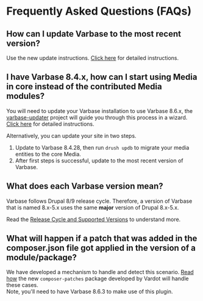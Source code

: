 # Frequently Asked Questions (FAQs)

## How can I update Varbase to the most recent version?

Use the new update instructions. [Click here](updating-varbase/) for detailed instructions.

## I have Varbase 8.4.x, how can I start using Media in core instead of the contributed Media modules?

You will need to update your Varbase installation to use Varbase 8.6.x, the [varbase-updater](https://github.com/Vardot/varbase-updater) project will guide you through this process in a wizard. [Click here](updating-varbase/#option-1-automated-process-using-varbase-updater-varbase-updater) for detailed instructions.

Alternatively, you can update your site in two steps.

1. Update to Varbase 8.4.28, then run `drush updb` to migrate your media entities to the core Media.
2. After first steps is successful, update to the most recent version of Varbase.

## What does each Varbase version mean?

Varbase follows Drupal 8/9 release cycle. Therefore, a version of Varbase that is named 8.x-5.x uses the same **major** version of Drupal 8.x-5.x.

Read the [Release Cycle and Supported Versions](https://github.com/UNHCR-WEB/drupal-platform-docs/blob/master/developers/broken-reference/README.md) to understand more.

## What will happen if a patch that was added in the composer.json file got applied in the version of a module/package?

We have developed a mechanism to handle and detect this scenario. [Read how](updating-varbase/handling-patches-when-updating.md) the new `composer-patches` package developed by Vardot will handle these cases.\
Note, you'll need to have Varbase 8.6.3 to make use of this plugin.
